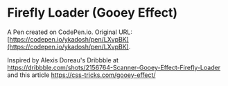 # Firefly Loader (Gooey Effect)

A Pen created on CodePen.io. Original URL: [https://codepen.io/ykadosh/pen/LXvpBK](https://codepen.io/ykadosh/pen/LXvpBK).

Inspired by Alexis Doreau's Dribbble at https://dribbble.com/shots/2156764-Scanner-Gooey-Effect-Firefly-Loader and this article https://css-tricks.com/gooey-effect/